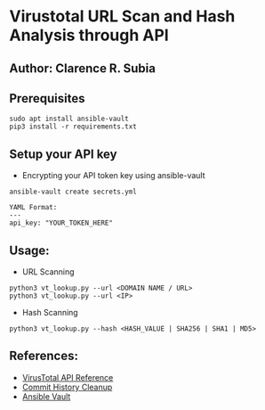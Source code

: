 # Virustotal URL Scan and Hash Analysis through API
## Author: Clarence R. Subia

## Prerequisites
```
sudo apt install ansible-vault
pip3 install -r requirements.txt
```

## Setup your API key

- Encrypting your API token key using ansible-vault
```
ansible-vault create secrets.yml

YAML Format:
---
api_key: "YOUR_TOKEN_HERE"
```

## Usage:
- URL Scanning
```
python3 vt_lookup.py --url <DOMAIN NAME / URL>
python3 vt_lookup.py --url <IP>
```

- Hash Scanning
```
python3 vt_lookup.py --hash <HASH_VALUE | SHA256 | SHA1 | MD5>
```


## References:

* [VirusTotal API Reference](https://developers.virustotal.com/reference/overview)
* [Commit History Cleanup](https://stackoverflow.com/questions/13716658/how-to-delete-all-commit-history-in-github)
* [Ansible Vault](https://pypi.org/project/ansible-vault/)